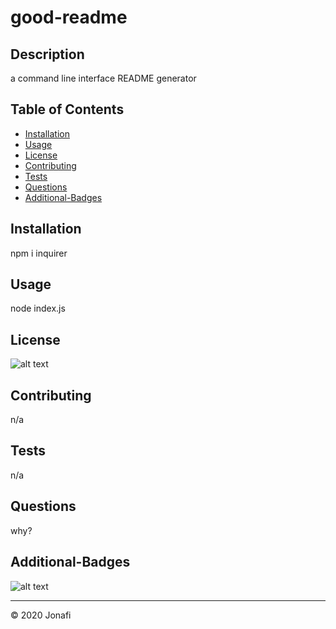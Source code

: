 
  # good-readme

  ## Description 

  a command line interface README generator


  ## Table of Contents

  * [Installation](#installation)
  * [Usage](#usage)
  * [License](#license)
  * [Contributing](#contributing)
  * [Tests](#tests)
  * [Questions](#questions)
  * [Additional-Badges](#additional-badges)


  ## Installation

  npm i inquirer


  ## Usage 

  node index.js

  ## License

  ![alt text](https://img.shields.io/github/license/jonafi/good-readme.svg "License")


  ## Contributing

  n/a

  ## Tests

  n/a

  ## Questions

  why?

  ## Additional-Badges

  ![alt text](https://img.shields.io/github/languages/top/jonafi/good-readme "Top Language Used")



  ---
  © 2020 Jonafi
  